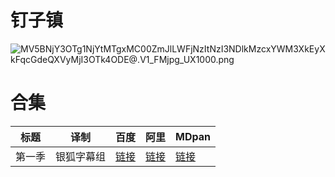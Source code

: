 # 钉子镇

![MV5BNjY3OTg1NjYtMTgxMC00ZmJlLWFjNzItNzI3NDlkMzcxYWM3XkEyXkFqcGdeQXVyMjI3OTk4ODE@._V1_FMjpg_UX1000_.png](/banner/MasameerCounty.png)

# 合集

| 标题 | 译制 | 百度 | 阿里 | MDpan |
| --- | --- | --- | --- | --- |
| 第一季 | 银狐字幕组 | [链接](https://pan.baidu.com/s/1lOlteiSo9FLgsE_AIFZYBw?pwd=kp5) | [链接](https://www.aliyundrive.com/s/VJVJWinB759) | [链接](https://mdpan.tk/zh-CN/%E9%92%89%E5%AD%90%E9%95%87/) |
